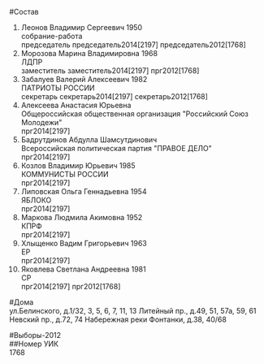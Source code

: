 #Состав  
1. Леонов Владимир Сергеевич 1950  
    собрание-работа  
    председатель председатель2014[2197] председатель2012[1768]  
2. Морозова Марина Владимировна 1968  
    ЛДПР  
    заместитель заместитель2014[2197] прг2012[1768]  
3. Забалуев Валерий Алексеевич 1982  
    ПАТРИОТЫ РОССИИ  
    секретарь секретарь2014[2197] секретарь2012[1768]  
4. Алексеева Анастасия Юрьевна  
    Общероссийская общественная организация "Российский Союз Молодежи"  
    прг2014[2197]  
5. Бадрутдинов Абдулла Шамсутдинович  
    Всероссийская политическая партия "ПРАВОЕ ДЕЛО"  
    прг2014[2197]  
6. Козлов Владимир Юрьевич 1985  
    КОММУНИСТЫ РОССИИ  
    прг2014[2197]  
7. Липовская Ольга Геннадьевна 1954  
    ЯБЛОКО  
    прг2014[2197]  
8. Маркова Людмила Акимовна 1952  
    КПРФ  
    прг2014[2197]  
9. Хлыщенко Вадим Григорьевич 1963  
    ЕР  
    прг2014[2197]  
10. Яковлева Светлана Андреевна 1981  
    СР  
    прг2014[2197] прг2012[1768]  
  
#Дома  
ул.Белинского, д.1/32, 3, 5, 6, 7, 11, 13 Литейный пр., д.49, 51, 57а, 59, 61 Невский пр., д.72, 74 Набережная реки Фонтанки, д.38, 40/68  
  
#Выборы-2012  
##Номер УИК  
1768  
